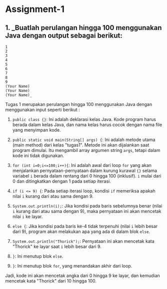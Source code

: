 # Assignment-1

## 1. _Buatlah perulangan hingga 100 menggunakan Java dengan output sebagai berikut:
    1
    2
    3
    4
    5
    6
    7
    8
    9
    (Your Name)
    (Your Name)
    (Your Name)_
Tugas 1 merupakan perulangan hingga 100 menggunakan Java dengan menggunakan input seperti berikut :

1. `public class {}`: Ini adalah deklarasi kelas Java. Kode program harus berada dalam kelas Java, dan nama kelas harus cocok dengan nama file yang menyimpan kode.

2. `public static void main(String[] args) {`: Ini adalah metode utama (main method) dari kelas "tugas1". Metode ini akan dijalankan saat program dimulai. Itu mengambil array argumen string `args`, tetapi dalam kode ini tidak digunakan.

3. `for (int i=0;i<=100;i++){`: Ini adalah awal dari loop `for` yang akan menjalankan pernyataan-pernyataan dalam kurung kurawal `{}` selama variabel `i` berada dalam rentang dari 0 hingga 100 (inklusif). `i` mulai dari 0 dan ditingkatkan dengan 1 pada setiap iterasi.

4. `if (i <= 9) {`: Pada setiap iterasi loop, kondisi `if` memeriksa apakah nilai `i` kurang dari atau sama dengan 9.

5. `System.out.println(i);`: Jika kondisi pada baris sebelumnya benar (nilai `i` kurang dari atau sama dengan 9), maka pernyataan ini akan mencetak nilai `i` ke layar.

6. `else {`: Jika kondisi pada baris ke-4 tidak terpenuhi (nilai `i` lebih besar dari 9), program akan melakukan apa yang ada di dalam blok `else`.

7. `System.out.println("Thorick");`: Pernyataan ini akan mencetak kata "Thorick" ke layar saat `i` lebih besar dari 9.

8. `}`: Ini menutup blok `else`.

9. `}`: Ini menutup blok `for`, yang menandakan akhir dari loop.

Jadi, kode ini akan mencetak angka dari 0 hingga 9 ke layar, dan kemudian mencetak kata "Thorick" dari 10 hingga 100.
